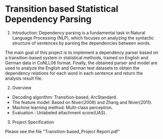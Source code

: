 # Transition based Statistical Dependency Parsing

1. Introduction:
Dependency parsing is a fundamental task in Natural Language Processing (NLP), which focuses on analyzing the syntactic structure of sentences by parsing the dependencies between words. 

The main goal of this project is to implement a dependency parser based on a transition-based system in statistical methods, trained on English and German data in CoNLL06 format. Finally, the obtained parser and model are used to analyze the English and German test datasets to obtain the dependency relations for each word in each sentence and return the analysis result file.

2. Overview
* Decoding algorithm:	    Transition-based, ArcStandard.
* The feature model: 	    Based on Niver(2008) and Zhang and Niver(2011).
* Machine learning method: Multi-class perceptron.
* Evaluation : 		    Unlabeled attachment score(UAS).

3. Project Specification

Please see the file "Transition-based_Project Report.pdf"